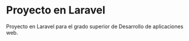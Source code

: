 <h1>Proyecto en Laravel </h1>
Proyecto en Laravel para el grado superior de Desarrollo de aplicaciones web. 
